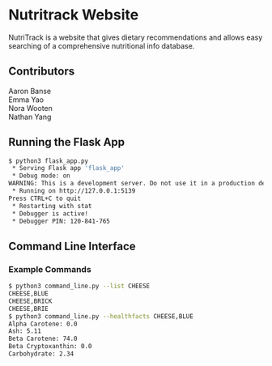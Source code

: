 # Nutritrack Website
NutriTrack is a website that gives dietary recommendations and allows easy searching of a comprehensive nutritional info database.

## Contributors
Aaron Banse\
Emma Yao\
Nora Wooten\
Nathan Yang

## Running the Flask App

```bash
$ python3 flask_app.py
 * Serving Flask app 'flask_app'
 * Debug mode: on
WARNING: This is a development server. Do not use it in a production deployment. Use a production WSGI server instead.
 * Running on http://127.0.0.1:5139
Press CTRL+C to quit
 * Restarting with stat
 * Debugger is active!
 * Debugger PIN: 120-841-765
```

## Command Line Interface

### Example Commands
```bash
$ python3 command_line.py --list CHEESE
CHEESE,BLUE
CHEESE,BRICK
CHEESE,BRIE
$ python3 command_line.py --healthfacts CHEESE,BLUE
Alpha Carotene: 0.0
Ash: 5.11
Beta Carotene: 74.0
Beta Cryptoxanthin: 0.0
Carbohydrate: 2.34
```
 